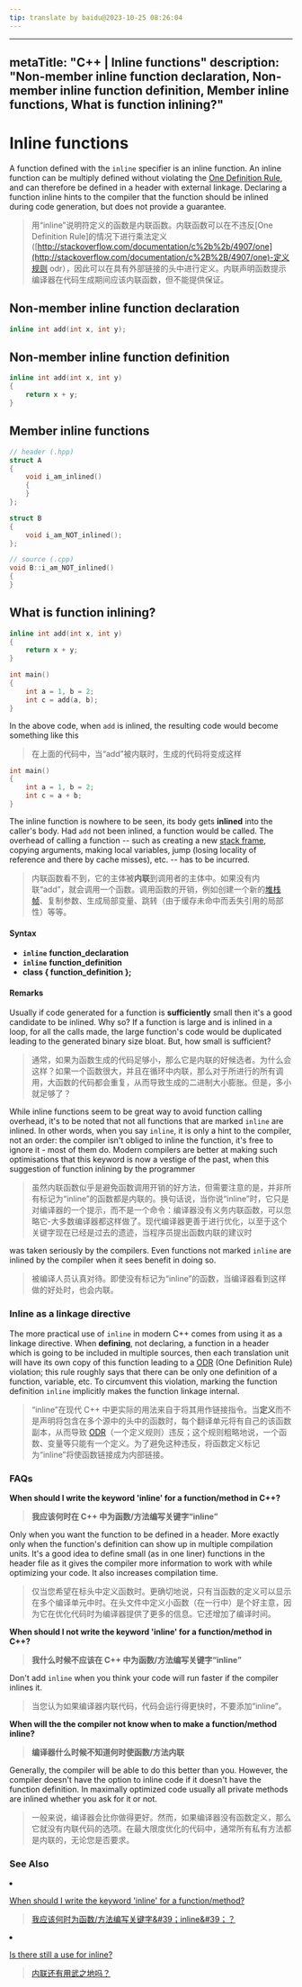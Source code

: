 ```yaml
---
tip: translate by baidu@2023-10-25 08:26:04
---
```

---

metaTitle: "C++ | Inline functions"
description: "Non-member inline function declaration, Non-member inline function definition, Member inline functions, What is function inlining?"
-------------------------------------------------------------------------------------------------------------------------------------------------

# Inline functions

A function defined with the `inline` specifier is an inline function. An inline function can be multiply defined without violating the [One Definition Rule](http://stackoverflow.com/documentation/c%2B%2B/4907/one-definition-rule-odr), and can therefore be defined in a header with external linkage. Declaring a function inline hints to the compiler that the function should be inlined during code generation, but does not provide a guarantee.

> 用“inline”说明符定义的函数是内联函数。内联函数可以在不违反[One Definition Rule]的情况下进行乘法定义([http://stackoverflow.com/documentation/c%2b%2b/4907/one](http://stackoverflow.com/documentation/c%2B%2B/4907/one)-定义规则 odr），因此可以在具有外部链接的头中进行定义。内联声明函数提示编译器在代码生成期间应该内联函数，但不能提供保证。

## Non-member inline function declaration

```cpp
inline int add(int x, int y);

```

## Non-member inline function definition

```cpp
inline int add(int x, int y)
{
    return x + y;
}

```

## Member inline functions

```cpp
// header (.hpp)    
struct A
{
    void i_am_inlined()
    {
    }
};

struct B
{
    void i_am_NOT_inlined();
};

// source (.cpp)    
void B::i_am_NOT_inlined()
{
}

```

## What is function inlining?

```cpp
inline int add(int x, int y)
{
    return x + y;
}

int main()
{
    int a = 1, b = 2;
    int c = add(a, b);
}

```

In the above code, when `add` is inlined, the resulting code would become something like this

> 在上面的代码中，当“add”被内联时，生成的代码将变成这样

```cpp
int main()
{
    int a = 1, b = 2;
    int c = a + b;
}

```

The inline function is nowhere to be seen, its body gets **inlined** into the caller's body. Had `add` not been inlined, a function would be called. The overhead of calling a function -- such as creating a new [stack frame](http://stackoverflow.com/q/10057443/183120), copying arguments, making local variables, jump (losing locality of reference and there by cache misses), etc. -- has to be incurred.

> 内联函数看不到，它的主体被**内联**到调用者的主体中。如果没有内联“add”，就会调用一个函数。调用函数的开销，例如创建一个新的[堆栈帧](http://stackoverflow.com/q/10057443/183120)、复制参数、生成局部变量、跳转（由于缓存未命中而丢失引用的局部性）等等。

#### Syntax

- **`inline`** **function_declaration**
- **`inline`** **function_definition**
- **class { function_definition };**

#### Remarks

Usually if code generated for a function is **sufficiently** small then it's a good candidate to be inlined. Why so? If a function is large and is inlined in a loop, for all the calls made, the large function's code would be duplicated leading to the generated binary size bloat. But, how small is sufficient?

> 通常，如果为函数生成的代码足够小，那么它是内联的好候选者。为什么会这样？如果一个函数很大，并且在循环中内联，那么对于所进行的所有调用，大函数的代码都会重复，从而导致生成的二进制大小膨胀。但是，多小就足够了？

While inline functions seem to be great way to avoid function calling overhead, it's to be noted that not all functions that are marked `inline` are inlined. In other words, when you say `inline`, it is only a hint to the compiler, not an order: the compiler isn't obliged to inline the function, it's free to ignore it - most of them do. Modern compilers are better at making such optimisations that this keyword is now a vestige of the past, when this suggestion of function inlining by the programmer

> 虽然内联函数似乎是避免函数调用开销的好方法，但需要注意的是，并非所有标记为“inline”的函数都是内联的。换句话说，当你说“inline”时，它只是对编译器的一个提示，而不是一个命令：编译器没有义务内联函数，可以忽略它-大多数编译器都这样做了。现代编译器更善于进行优化，以至于这个关键字现在已经是过去的遗迹，当程序员提出函数内联的建议时

was taken seriously by the compilers. Even functions not marked `inline` are inlined by the compiler when it sees benefit in doing so.

> 被编译人员认真对待。即使没有标记为“inline”的函数，当编译器看到这样做的好处时，也会内联。

### Inline as a linkage directive

The more practical use of `inline` in modern C++ comes from using it as a linkage directive. When **defining**, not declaring, a function in a header which is going to be included in multiple sources, then each translation unit will have its own copy of this function leading to a [ODR](http://stackoverflow.com/q/4192170/183120) (One Definition Rule) violation; this rule roughly says that there can be only one definition of a function, variable, etc. To circumvent this violation, marking the function definition `inline` implicitly makes the function linkage internal.

> “inline”在现代 C++ 中更实际的用法来自于将其用作链接指令。当**定义**而不是声明将包含在多个源中的头中的函数时，每个翻译单元将有自己的该函数副本，从而导致 [ODR](http://stackoverflow.com/q/4192170/183120)（一个定义规则）违反；这个规则粗略地说，一个函数、变量等只能有一个定义。为了避免这种违反，将函数定义标记为“inline”将使函数链接成为内部链接。

### FAQs

**When should I write the keyword 'inline' for a function/method in C++?**

> **我应该何时在 C++ 中为函数/方法编写关键字“inline”**

Only when you want the function to be defined in a header. More exactly only when the function's definition can show up in multiple compilation units. It's a good idea to define small (as in one liner) functions in the header file as it gives the compiler more information to work with while optimizing your code. It also increases compilation time.

> 仅当您希望在标头中定义函数时。更确切地说，只有当函数的定义可以显示在多个编译单元中时。在头文件中定义小函数（在一行中）是个好主意，因为它在优化代码时为编译器提供了更多的信息。它还增加了编译时间。

**When should I not write the keyword 'inline' for a function/method in C++?**

> **我什么时候不应该在 C++ 中为函数/方法编写关键字“inline”**

Don't add `inline` when you think your code will run faster if the compiler inlines it.

> 当您认为如果编译器内联代码，代码会运行得更快时，不要添加“inline”。

**When will the the compiler not know when to make a function/method inline?**

> **编译器什么时候不知道何时使函数/方法内联**

Generally, the compiler will be able to do this better than you. However, the compiler doesn't have the option to inline code if it doesn't have the function definition. In maximally optimized code usually all private methods are inlined whether you ask for it or not.

> 一般来说，编译器会比你做得更好。然而，如果编译器没有函数定义，那么它就没有内联代码的选项。在最大限度优化的代码中，通常所有私有方法都是内联的，无论您是否要求。

### See Also

<li>

[When should I write the keyword &#39;inline&#39; for a function/method?](http://stackoverflow.com/q/1759300/183120)

> [我应该何时为函数/方法编写关键字&#39；inline&#39；？](http://stackoverflow.com/q/1759300/183120)

</li>
<li>

[Is there still a use for inline?](http://stackoverflow.com/q/29796264/183120)

> [内联还有用武之地吗？](http://stackoverflow.com/q/29796264/183120)

</li>
